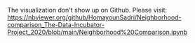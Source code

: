 The visualization don't show up on Github. 
Please visit: https://nbviewer.org/github/HomayounSadri/Neighborhood-comparison_The-Data-Incubator-Project_2020/blob/main/Neighborhood%20Comparison.ipynb 

